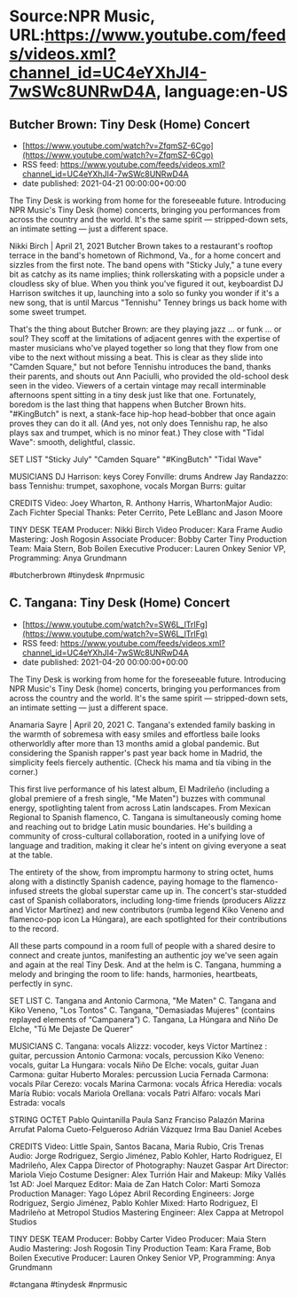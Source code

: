 # Source:NPR Music, URL:https://www.youtube.com/feeds/videos.xml?channel_id=UC4eYXhJI4-7wSWc8UNRwD4A, language:en-US

## Butcher Brown: Tiny Desk (Home) Concert
 - [https://www.youtube.com/watch?v=ZfqmSZ-6Cgo](https://www.youtube.com/watch?v=ZfqmSZ-6Cgo)
 - RSS feed: https://www.youtube.com/feeds/videos.xml?channel_id=UC4eYXhJI4-7wSWc8UNRwD4A
 - date published: 2021-04-21 00:00:00+00:00

The Tiny Desk is working from home for the foreseeable future. Introducing NPR Music's Tiny Desk (home) concerts, bringing you performances from across the country and the world. It's the same spirit — stripped-down sets, an intimate setting — just a different space.

Nikki Birch | April 21, 2021
Butcher Brown takes to a restaurant's rooftop terrace in the band's hometown of Richmond, Va., for a home concert and sizzles from the first note. The band opens with "Sticky July," a tune every bit as catchy as its name implies; think rollerskating with a popsicle under a cloudless sky of blue. When you think you've figured it out, keyboardist DJ Harrison switches it up, launching into a solo so funky you wonder if it's a new song, that is until Marcus "Tennishu" Tenney brings us back home with some sweet trumpet.

That's the thing about Butcher Brown: are they playing jazz ... or funk ... or soul? They scoff at the limitations of adjacent genres with the expertise of master musicians who've played together so long that they flow from one vibe to the next without missing a beat. This is clear as they slide into "Camden Square," but not before Tennishu introduces the band, thanks their parents, and shouts out Ann Paciulli, who provided the old-school desk seen in the video. Viewers of a certain vintage may recall interminable afternoons spent sitting in a tiny desk just like that one. Fortunately, boredom is the last thing that happens when Butcher Brown hits. "#KingButch" is next, a stank-face hip-hop head-bobber that once again proves they can do it all. (And yes, not only does Tennishu rap, he also plays sax and trumpet, which is no minor feat.) They close with "Tidal Wave": smooth, delightful, classic.

SET LIST
"Sticky July"
"Camden Square"
"#KingButch"
"Tidal Wave"

MUSICIANS
DJ Harrison: keys
Corey Fonville: drums
Andrew Jay Randazzo: bass
Tennishu: trumpet, saxophone, vocals
Morgan Burrs: guitar

CREDITS
Video: Joey Wharton, R. Anthony Harris, WhartonMajor
Audio: Zach Fichter
Special Thanks: Peter Cerrito, Pete LeBlanc and Jason Moore

TINY DESK TEAM
Producer: Nikki Birch
Video Producer: Kara Frame
Audio Mastering: Josh Rogosin
Associate Producer: Bobby Carter
Tiny Production Team: Maia Stern, Bob Boilen
Executive Producer: Lauren Onkey
Senior VP, Programming: Anya Grundmann

#butcherbrown #tinydesk #nprmusic

## C. Tangana: Tiny Desk (Home) Concert
 - [https://www.youtube.com/watch?v=SW6L_lTrIFg](https://www.youtube.com/watch?v=SW6L_lTrIFg)
 - RSS feed: https://www.youtube.com/feeds/videos.xml?channel_id=UC4eYXhJI4-7wSWc8UNRwD4A
 - date published: 2021-04-20 00:00:00+00:00

The Tiny Desk is working from home for the foreseeable future. Introducing NPR Music's Tiny Desk (home) concerts, bringing you performances from across the country and the world. It's the same spirit — stripped-down sets, an intimate setting — just a different space.

Anamaria Sayre | April 20, 2021
C. Tangana's extended family basking in the warmth of sobremesa with easy smiles and effortless baile looks otherworldly after more than 13 months amid a global pandemic. But considering the Spanish rapper's past year back home in Madrid, the simplicity feels fiercely authentic. (Check his mama and tía vibing in the corner.)

This first live performance of his latest album, El Madrileño (including a global premiere of a fresh single, "Me Maten") buzzes with communal energy, spotlighting talent from across Latin landscapes. From Mexican Regional to Spanish flamenco, C. Tangana is simultaneously coming home and reaching out to bridge Latin music boundaries. He's building a community of cross-cultural collaboration, rooted in a unifying love of language and tradition, making it clear he's intent on giving everyone a seat at the table.

The entirety of the show, from impromptu harmony to string octet, hums along with a distinctly Spanish cadence, paying homage to the flamenco-infused streets the global superstar came up in. The concert's star-studded cast of Spanish collaborators, including long-time friends (producers Alizzz and Victor Martínez) and new contributors (rumba legend Kiko Veneno and flamenco-pop icon La Húngara), are each spotlighted for their contributions to the record.

All these parts compound in a room full of people with a shared desire to connect and create juntos, manifesting an authentic joy we've seen again and again at the real Tiny Desk. And at the helm is C. Tangana, humming a melody and bringing the room to life: hands, harmonies, heartbeats, perfectly in sync.

SET LIST
C. Tangana and Antonio Carmona, "Me Maten"
C. Tangana and Kiko Veneno, "Los Tontos"
C. Tangana, "Demasiadas Mujeres" (contains replayed elements of “Campanera”)
C. Tangana, La Húngara and Niño De Elche, "Tú Me Dejaste De Querer"

MUSICIANS
C. Tangana: vocals
Alizzz: vocoder, keys
Victor Martínez : guitar, percussion
Antonio Carmona: vocals, percussion
Kiko Veneno: vocals, guitar
La Hungara: vocals
Niño De Elche: vocals, guitar
Juan Carmona: guitar
Huberto Morales: percussion
Lucia Fernada Carmona: vocals
Pilar Cerezo: vocals
Marina Carmona: vocals
África Heredia: vocals
María Rubio: vocals
Mariola Orellana: vocals
Patri Alfaro: vocals
Mari Estrada: vocals

STRING OCTET
Pablo Quintanilla
Paula Sanz
Franciso Palazón
Marina Arrufat
Paloma Cueto-Felgueroso
Adrián Vázquez
Irma Bau
Daniel Acebes

CREDITS
Video: Little Spain, Santos Bacana, Maria Rubio, Cris Trenas
Audio: Jorge Rodriguez, Sergio Jiménez, Pablo Kohler, Harto Rodriguez, El Madrileño, Alex Cappa
Director of Photography: Nauzet Gaspar
Art Director: Mariola Viejo
Costume Designer: Alex Turrión
Hair and Makeup: Miky Vallés
1st AD: Joel Marquez
Editor: Maia de Zan Hatch
Color: Marti Somoza
Production Manager: Yago López Abril
Recording Engineers: Jorge Rodriguez, Sergio Jiménez, Pablo Kohler
Mixed: Harto Rodriguez, El Madrileño at Metropol Studios
Mastering Engineer: Alex Cappa at Metropol Studios

TINY DESK TEAM
Producer: Bobby Carter
Video Producer: Maia Stern
Audio Mastering: Josh Rogosin
Tiny Production Team: Kara Frame, Bob Boilen
Executive Producer: Lauren Onkey
Senior VP, Programming: Anya Grundmann

#ctangana #tinydesk #nprmusic

